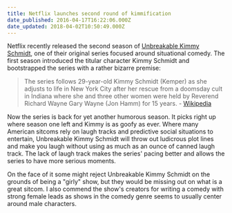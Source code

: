 ```yaml
---
title: Netflix launches second round of kimmification
date_published: 2016-04-17T16:22:06.000Z
date_updated: 2018-04-02T10:50:49.000Z
---
```


Netflix recently released the second season of [Unbreakable Kimmy Schmidt](https://en.wikipedia.org/wiki/Unbreakable_Kimmy_Schmidt), one of their original series focused around situational comedy. The first season introduced the titular character Kimmy Schmidt and bootstrapped the series with a rather bizarre premise:

> The series follows 29-year-old Kimmy Schmidt (Kemper) as she adjusts to life in New York City after her rescue from a doomsday cult in Indiana where she and three other women were held by Reverend Richard Wayne Gary Wayne (Jon Hamm) for 15 years. - [Wikipedia](https://en.wikipedia.org/wiki/Unbreakable_Kimmy_Schmidt)

Now the series is back for yet another humorous season. It picks right up where season one left and Kimmy is as goofy as ever. Where many American sitcoms rely on laugh tracks and predictive social situations to entertain, Unbreakable Kimmy Schmidt will throw out ludicrous plot lines and make you laugh without using as much as an ounce of canned laugh track. The lack of laugh track makes the series' pacing better and allows the series to have more serious moments.

On the face of it some might reject Unbreakable Kimmy Schmidt on the grounds of being a "girly" show, but they would be missing out on what is a great sitcom. I also commend the show's creators for writing a comedy with strong female leads as shows in the comedy genre seems to usually center around male characters.
